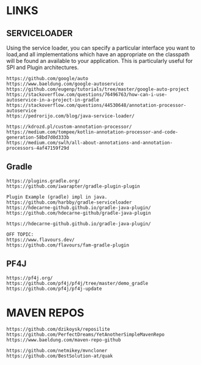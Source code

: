 # LINKS
## SERVICELOADER
Using the service loader, you can specify a particular interface you want to load,and all implementations which have an appropriate on the classpath will be found an available to your application. This is particularly useful for SPI and Plugin architectures.
```
https://github.com/google/auto
https://www.baeldung.com/google-autoservice
https://github.com/eugenp/tutorials/tree/master/google-auto-project
https://stackoverflow.com/questions/76496763/how-can-i-use-autoservice-in-a-project-in-gradle
https://stackoverflow.com/questions/44530648/annotation-processor-autoservice
https://pedrorijo.com/blog/java-service-loader/

https://kdrozd.pl/custom-annotation-processor/
https://medium.com/tompee/kotlin-annotation-processor-and-code-generation-58bd7d0d333b
https://medium.com/swlh/all-about-annotations-and-annotation-processors-4af47159f29d
```

## Gradle

```
https://plugins.gradle.org/
https://github.com/iwarapter/gradle-plugin-plugin

Plugin Example (gradle) impl in java.
https://github.com/harbby/gradle-serviceloader
https://hdecarne-github.github.io/gradle-java-plugin/
https://github.com/hdecarne-github/gradle-java-plugin

https://hdecarne-github.github.io/gradle-java-plugin/

OFF TOPIC:
https://www.flavours.dev/
https://github.com/flavours/fam-gradle-plugin
```

## PF4J

```
https://pf4j.org/
https://github.com/pf4j/pf4j/tree/master/demo_gradle
https://github.com/pf4j/pf4j-update
```

# MAVEN REPOS

```
https://github.com/dzikoysk/reposilite
https://github.com/PerfectDreams/YetAnotherSimpleMavenRepo
https://www.baeldung.com/maven-repo-github

https://github.com/netmikey/mvncloner
https://github.com/BestSolution-at/quak

```
